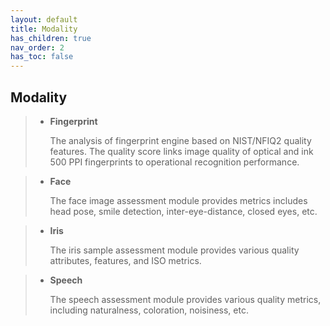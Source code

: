 ```yaml
---
layout: default
title: Modality
has_children: true
nav_order: 2
has_toc: false
---
```


## Modality

> + __Fingerprint__
>
>   The analysis of fingerprint engine based on NIST/NFIQ2 quality features. The quality score links image quality of optical and ink 500 PPI fingerprints to operational recognition performance.

> + __Face__
>
>    The face image assessment module provides metrics includes head pose, smile detection, inter-eye-distance, closed eyes, etc.

> + __Iris__
>
>    The iris sample assessment module provides various quality attributes, features, and ISO metrics.

> + __Speech__
>
>   The speech assessment module provides various quality metrics, including naturalness, coloration, noisiness, etc.